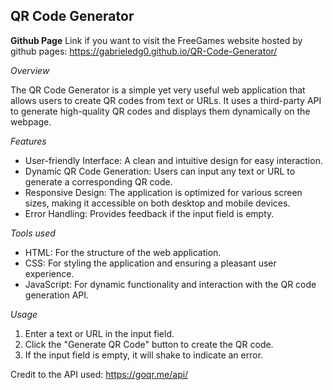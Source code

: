 ## QR Code Generator 

**Github Page**
Link if you want to visit the FreeGames website hosted by github pages: https://gabrieledg0.github.io/QR-Code-Generator/

*Overview*

The QR Code Generator is a simple yet very useful web application that allows users to create QR codes from text or URLs. It uses a third-party API to generate high-quality QR codes and displays them dynamically on the webpage.

*Features*
- User-friendly Interface: A clean and intuitive design for easy interaction.
- Dynamic QR Code Generation: Users can input any text or URL to generate a corresponding QR code.
- Responsive Design: The application is optimized for various screen sizes, making it accessible on both desktop and mobile devices.
- Error Handling: Provides feedback if the input field is empty.

*Tools used*
- HTML: For the structure of the web application.
- CSS: For styling the application and ensuring a pleasant user experience.
- JavaScript: For dynamic functionality and interaction with the QR code generation API.

*Usage*
1) Enter a text or URL in the input field.
2) Click the "Generate QR Code" button to create the QR code.
3) If the input field is empty, it will shake to indicate an error.



Credit to the API used: 
https://goqr.me/api/
